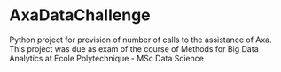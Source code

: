 # AxaDataChallenge

Python project for prevision of number of calls to the assistance of Axa.
This project was due as exam of the course of Methods for Big Data Analytics at Ecole Polytechnique - MSc Data Science
